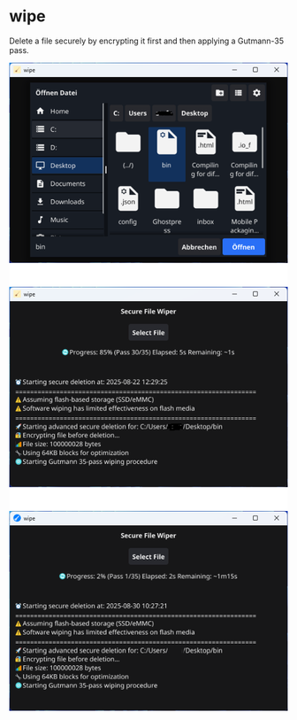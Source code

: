 # wipe

Delete a file securely by encrypting it first and then applying a Gutmann-35 pass.


![wipe file dialog](img/1.png)
![wipe in action](img/2.png)
![wipe in action](img/3.png)

